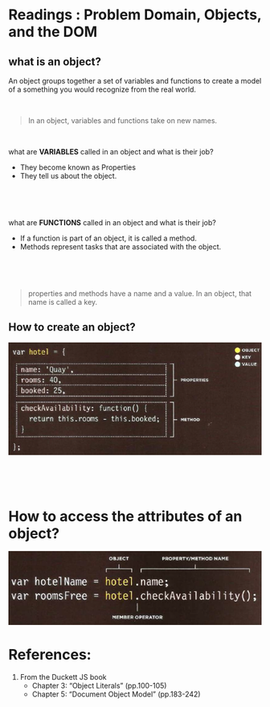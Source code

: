 # Readings : Problem Domain, Objects, and the DOM

## what is an object?
An object groups together a set of variables and functions to create a model of a something you  would recognize from the real world. 

<p>&nbsp;</p>


> In an object, variables and functions take on new names.


<p>&nbsp;</p>

what are  **VARIABLES** called in an object and what is their job? 
- They become known as Properties 
- They tell us about the object.

<p>&nbsp;</p>
<p>&nbsp;</p>

what are  **FUNCTIONS** called in an object and what is their job? 
- If a function is part of an object, it is called a method. 
- Methods represent tasks that are associated with
the object.

<p>&nbsp;</p>
<p>&nbsp;</p>

> properties and methods have a name and a value. 
> In an object, that name is called a key.

## How to create an object?
![declaration](images/od.png)

<p>&nbsp;</p>
<p>&nbsp;</p>

# How to access the attributes of an object?

![dot](images/dot.png)

# References:
1. From the Duckett JS book
      - Chapter 3: “Object Literals” (pp.100-105)
      -  Chapter 5: “Document Object Model” (pp.183-242)